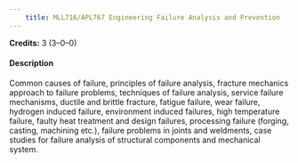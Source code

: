 ```yaml
---
    title: MLL716/APL767 Engineering Failure Analysis and Prevention
---
```

**Credits:** 3 (3–0–0)



#### Description 
Common causes of failure, principles of failure analysis, fracture mechanics approach to failure problems, techniques of failure analysis, service failure mechanisms, ductile and brittle fracture, fatigue failure, wear failure, hydrogen induced failure, environment induced failures, high temperature failure, faulty heat treatment and design failures, processing failure (forging, casting, machining etc.), failure problems in joints and weldments, case studies for failure analysis of structural components and mechanical system.